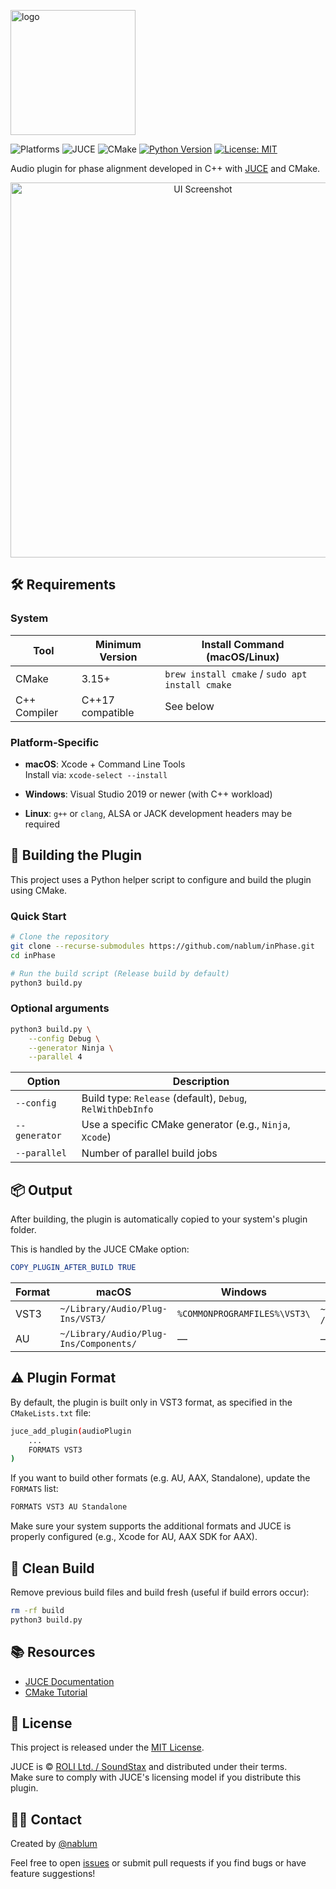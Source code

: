 <p align="left">
  <img
    src="https://github.com/user-attachments/assets/9cfd1c63-2a2c-4d6d-904c-be0e96d22e40"
    alt="logo"
    width="200"
  />
</p>

![Platforms](https://img.shields.io/badge/platform-macOS%20%7C%20Windows%20%7C%20Linux-brightgreen.svg)
![JUCE](https://img.shields.io/badge/made%20with-JUCE-brightgreen.svg)
![CMake](https://img.shields.io/badge/build%20system-CMake-blue.svg)
[![Python Version](https://img.shields.io/badge/python-3.6%2B-blue.svg)](https://www.python.org/)
[![License: MIT](https://img.shields.io/badge/License-MIT-yellow.svg)](LICENSE)

Audio plugin for phase alignment developed in C++ with [JUCE](https://juce.com) and CMake.

<p align="center">
  <img
    src="https://github.com/user-attachments/assets/4ae690e6-b46b-4a27-9e40-f000ef349599"
    alt="UI Screenshot"
    width="600"
  />
</p>

## 🛠️ Requirements

### System

| Tool          | Minimum Version   | Install Command (macOS/Linux)                   |
|---------------|-------------------|-------------------------------------------------|
| CMake         | 3.15+             | `brew install cmake` / `sudo apt install cmake` |
| C++ Compiler  | C++17 compatible  | See below                                       |

### Platform-Specific

- **macOS**: Xcode + Command Line Tools  
  Install via: `xcode-select --install`
  
- **Windows**: Visual Studio 2019 or newer (with C++ workload)
  
- **Linux**: `g++` or `clang`, ALSA or JACK development headers may be required

## 🧪 Building the Plugin

This project uses a Python helper script to configure and build the plugin using CMake.

### Quick Start

```bash
# Clone the repository
git clone --recurse-submodules https://github.com/nablum/inPhase.git
cd inPhase

# Run the build script (Release build by default)
python3 build.py
```

### Optional arguments

```bash
python3 build.py \
    --config Debug \
    --generator Ninja \
    --parallel 4
```

| Option        | Description                                                |
| ------------- | ---------------------------------------------------------- |
| `--config`    | Build type: `Release` (default), `Debug`, `RelWithDebInfo` |
| `--generator` | Use a specific CMake generator (e.g., `Ninja`, `Xcode`)    |
| `--parallel`  | Number of parallel build jobs                              |

## 📦 Output

After building, the plugin is automatically copied to your system's plugin folder.

This is handled by the JUCE CMake option:

```cmake
COPY_PLUGIN_AFTER_BUILD TRUE

```

| Format | macOS                                  | Windows                      | Linux                          |
| ------ | -------------------------------------- | ---------------------------- | ------------------------------ |
| VST3   | `~/Library/Audio/Plug-Ins/VST3/`       | `%COMMONPROGRAMFILES%\VST3\` | `~/.vst3/` or `/usr/lib/vst3/` |
| AU     | `~/Library/Audio/Plug-Ins/Components/` | —                            | —                              |

## ⚠️ Plugin Format

By default, the plugin is built only in VST3 format, as specified in the `CMakeLists.txt` file:

```bash
juce_add_plugin(audioPlugin
    ...
    FORMATS VST3
)
```

If you want to build other formats (e.g. AU, AAX, Standalone), update the `FORMATS` list:

```bash
FORMATS VST3 AU Standalone
```

Make sure your system supports the additional formats and JUCE is properly configured (e.g., Xcode for AU, AAX SDK for AAX).

## 🧼 Clean Build

Remove previous build files and build fresh (useful if build errors occur):

```bash
rm -rf build
python3 build.py
```

## 📚 Resources

- [JUCE Documentation](https://docs.juce.com/)
- [CMake Tutorial](https://cmake.org/cmake/help/latest/guide/tutorial/index.html)

## 📄 License

This project is released under the [MIT License](LICENSE).

JUCE is © [ROLI Ltd. / SoundStax](https://juce.com) and distributed under their terms.  
Make sure to comply with JUCE's licensing model if you distribute this plugin.

## 🙋‍♂️ Contact

Created by [@nablum](https://github.com/nablum)

Feel free to open [issues](https://github.com/nablum/phaseDetector/issues) or submit pull requests if you find bugs or have feature suggestions!
